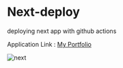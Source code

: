 # Next-deploy
deploying next app with github actions

Application Link : [My Portfolio](https://portfolio-ayoubkassi.vercel.app/)

![next](https://miro.medium.com/max/1000/1*KDMx1YspSrBcFJG-NDZgDg.png)
